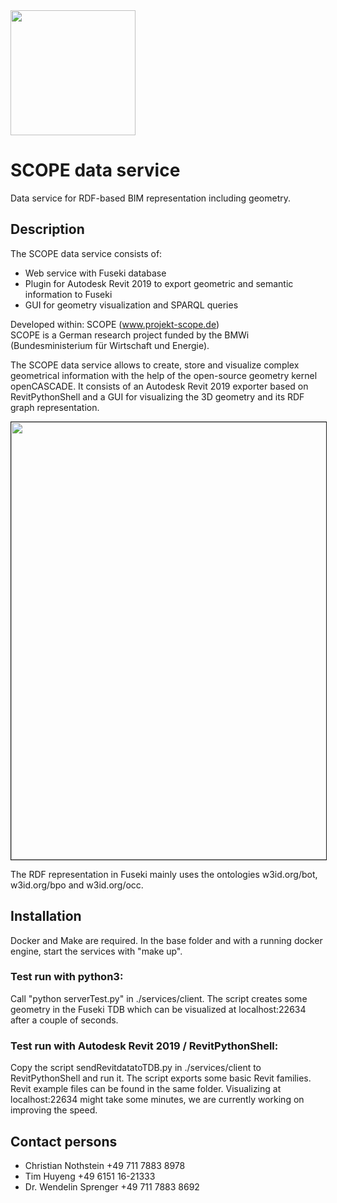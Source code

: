 <img src="scope.png" width="200"/>


# SCOPE data service

Data service for RDF-based BIM representation including geometry.


## Description

The SCOPE data service consists of:
- Web service with Fuseki database
- Plugin for Autodesk Revit 2019 to export geometric and semantic information to Fuseki
- GUI for geometry visualization and SPARQL queries

Developed within:  SCOPE (www.projekt-scope.de)<br/>
SCOPE is a German research project funded by the BMWi (Bundesministerium für Wirtschaft und Energie).

The SCOPE data service allows to create, store and visualize complex geometrical information with the help of the open-source geometry kernel openCASCADE. It consists of an Autodesk Revit 2019 exporter based on RevitPythonShell and a GUI for visualizing the 3D geometry and its RDF graph representation.

<img src="gui.png" width="700" border="1"/>

The RDF representation in Fuseki mainly uses the ontologies w3id.org/bot, w3id.org/bpo and w3id.org/occ.

## Installation

Docker and Make are required. In the base folder and with a running docker engine, start the services with "make up".

### Test run with python3:

Call "python serverTest.py" in ./services/client. The script creates some geometry in the Fuseki TDB which can be visualized at localhost:22634 after a couple of seconds.

### Test run with Autodesk Revit 2019 / RevitPythonShell:

Copy the script sendRevitdatatoTDB.py in ./services/client to RevitPythonShell and run it. The script exports some basic Revit families. Revit example files can be found in the same folder. Visualizing at localhost:22634 might take some minutes, we are currently working on improving the speed.


## Contact persons

- Christian Nothstein +49 711 7883 8978
- Tim Huyeng +49 6151 16-21333
- Dr. Wendelin Sprenger +49 711 7883 8692
